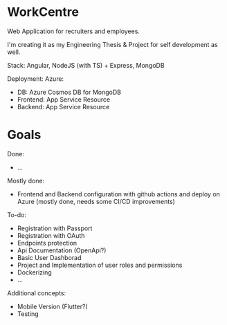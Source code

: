 # WorkCentre
Web Application for recruiters and employees.

I'm creating it as my Engineering Thesis & Project for self development as well.

Stack: Angular, NodeJS (with TS) + Express, MongoDB

Deployment: Azure:
- DB: Azure Cosmos DB for MongoDB
- Frontend: App Service Resource
- Backend: App Service Resource

# Goals
Done:
- ...

Mostly done:
- Frontend and Backend configuration with github actions and deploy on Azure (mostly done, needs some CI/CD improvements)

To-do:
- Registration with Passport
- Registration with OAuth
- Endpoints protection
- Api Documentation (OpenApi?)
- Basic User Dashborad
- Project and Implementation of user roles and permissions
- Dockerizing
- ...

Additional concepts:
- Mobile Version (Flutter?)
- Testing 
